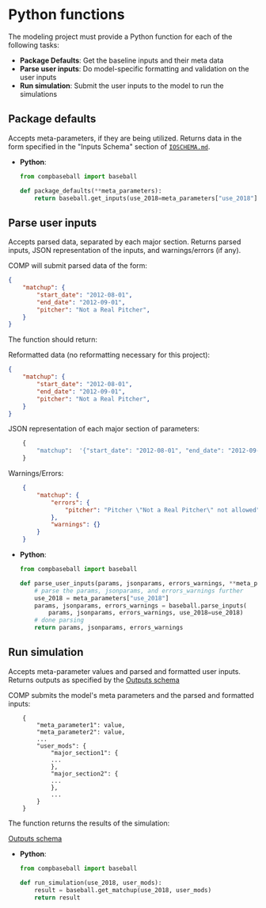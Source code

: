 # Python functions

The modeling project must provide a Python function for each of the following tasks:
- **Package Defaults**: Get the baseline inputs and their meta data
- **Parse user inputs**: Do model-specific formatting and validation on the user inputs
- **Run simulation**: Submit the user inputs to the model to run the simulations

Package defaults
----------------------

Accepts meta-parameters, if they are being utilized. Returns data in the form specified in the "Inputs Schema" section of [`IOSCHEMA.md`](IOSCHEMA.md).

- **Python**:
    ```python
    from compbaseball import baseball

    def package_defaults(**meta_parameters):
        return baseball.get_inputs(use_2018=meta_parameters["use_2018"])
    ```

Parse user inputs
----------------------
Accepts parsed data, separated by each major section. Returns parsed inputs, JSON representation of the inputs, and warnings/errors (if any).

COMP will submit parsed data of the form:

```json
{
    "matchup": {
        "start_date": "2012-08-01",
        "end_date": "2012-09-01",
        "pitcher": "Not a Real Pitcher",
    }
}
```

The function should return:

Reformatted data (no reformatting necessary for this project):

```json
{
    "matchup": {
        "start_date": "2012-08-01",
        "end_date": "2012-09-01",
        "pitcher": "Not a Real Pitcher",
    }
}
```

JSON representation of each major section of parameters:

```python
    {
        "matchup":  '{"start_date": "2012-08-01", "end_date": "2012-09-01", "pitcher": "Not a Real Pitcher"}'
    }
```

Warnings/Errors:

```json
    {
        "matchup": {
            "errors": {
                "pitcher": "Pitcher \"Not a Real Pitcher\" not allowed"
            },
            "warnings": {}
        }
    }
```

- **Python**:
    ```python
    from compbaseball import baseball

    def parse_user_inputs(params, jsonparams, errors_warnings, **meta_parameters):
        # parse the params, jsonparams, and errors_warnings further
        use_2018 = meta_parameters["use_2018"]
        params, jsonparams, errors_warnings = baseball.parse_inputs(
            params, jsonparams, errors_warnings, use_2018=use_2018)
        # done parsing
        return params, jsonparams, errors_warnings
    ```

Run simulation
----------------

Accepts meta-parameter values and parsed and formatted user inputs. Returns outputs as specified by the [Outputs schema](IOSCHEMA.md)

COMP submits the model's meta parameters and the parsed and formatted inputs:
```
    {
        "meta_parameter1": value,
        "meta_parameter2": value,
        ...
        "user_mods": {
            "major_section1": {
            ...
            },
            "major_section2": {
            ...
            },
            ...
        }
    }
```

The function returns the results of the simulation:

[Outputs schema](IOSCHEMA.md)

- **Python**:
    ```python
    from compbaseball import baseball

    def run_simulation(use_2018, user_mods):
        result = baseball.get_matchup(use_2018, user_mods)
        return result
    ```
